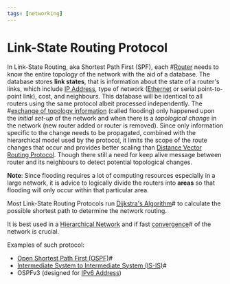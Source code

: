```yaml
---
tags: [networking]
---
```


# Link-State Routing Protocol

In Link-State Routing, aka Shortest Path First (SPF), each
#[Router](202207061800.md) needs to know the entire topology of the network with
the aid of a database. The database stores **link states**, that is information
about the state of a router's links, which include [IP Address](202206281021.md),
type of network ([Ethernet](202207051550.md) or serial point-to-point link),
cost, and neighbours. This database will be identical to all routers using the
same protocol albeit processed independently. The
#[exchange of topology information](202207061815.md) (called flooding) only
happened upon the *initial set-up* of the network and when there is a
*topological change* in the network (new router added or router is removed).
Since only information specific to the change needs to be propagated, combined
with the hierarchical model used by the protocol, it limits the scope of the
route changes that occur and provides better scaling than
[Distance Vector Routing Protocol](202207071001.md). Though there still a need
for keep alive message between router and its neighbours to detect potential
topological changes.

**Note**: Since flooding requires a lot of computing resources especially in a
large network, it is advice to logically divide the routers into **areas** so
that flooding will only occur within that particular area.

Most Link-State Routing Protocols run [Dijkstra's Algorithm](202204151059.md)#
to calculate the possible shortest path to determine the network routing.

It is best used in a [Hierarchical Network](202207071052.md) and if fast
[convergence](202210242111.md)# of the network is crucial.

Examples of such protocol:
- [Open Shortest Path First (OSPF)](202211101623.md)#
- [Intermediate System to Intermediate System (IS-IS)](202210160858.md)#
- OSPFv3 (designed for [IPv6 Address](202206281129.md))

